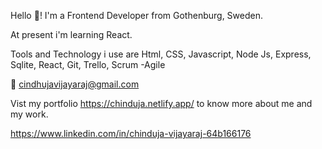 Hello :wave:! I'm a Frontend Developer from Gothenburg, Sweden.

At present i'm learning React.

Tools and Technology i use are
Html, CSS, Javascript, Node Js, Express, Sqlite, React, Git, Trello, Scrum -Agile

:e-mail: cindhujavijayaraj@gmail.com

Vist my portfolio https://chinduja.netlify.app/ to know more about me and my work.

https://www.linkedin.com/in/chinduja-vijayaraj-64b166176

